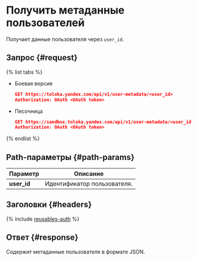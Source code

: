 # Получить метаданные пользователей

Получает данные пользователя через `user_id`.

## Запрос {#request}

{% list tabs %}

- Боевая версия

  ```json
  GET https://toloka.yandex.com/api/v1/user-metadata/<user_id>
  Authorization: OAuth <OAuth token>
  ```

- Песочница

  ```json
  GET https://sandbox.toloka.yandex.com/api/v1/user-metadata/<user_id>
  Authorization: OAuth <OAuth token>
  ```
{% endlist %}

## Path-параметры {#path-params}

Параметр | Описание
----- | -----
**user_id** | Идентификатор пользователя.


## Заголовки {#headers}

{% include [reusables-auth](../_includes/reusables/id-reusables/auth.md) %}


## Ответ {#response}

Содержит метаданные пользователя в формате JSON.


